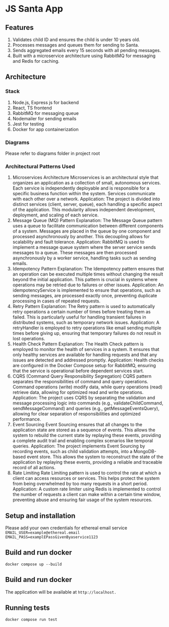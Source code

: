 # JS Santa App
## Features
1. Validates child ID and ensures the child is under 10 years old.
2. Processes messages and queues them for sending to Santa.
3. Sends aggregated emails every 15 seconds with all pending messages.
4. Built with a microservice architecture using RabbitMQ for messaging and Redis for caching.

## Architecture
### Stack
1. Node.js, Express js for backend
2. React, TS frontend
3. RabbitMQ for messaging queue
4. Nodemailer for sending emails
5. Jest for testing
6. Docker for app containerization 

### Diagrams
 Please refer to diagrams folder in project root

### Architectural Patterns Used
1. Microservices Architecture
    Microservices is an architectural style that organizes an application as a collection of small, autonomous services. Each service is independently deployable and is responsible for a specific business function within the system. Services communicate with each other over a network.
    Application: The project is divided into distinct services (client, server, queue), each handling a specific aspect of the application. This modularity allows independent development, deployment, and scaling of each service.
2. Message Queue (MQ) Pattern
    Explanation: The Message Queue pattern uses a queue to facilitate communication between different components of a system. Messages are placed in the queue by one component and processed asynchronously by another. This decoupling allows for scalability and fault tolerance.
    Application: RabbitMQ is used to implement a message queue system where the server service sends messages to a queue. These messages are then processed asynchronously by a worker service, handling tasks such as sending emails.
3. Idempotency Pattern
    Explanation: The Idempotency pattern ensures that an operation can be executed multiple times without changing the result beyond the initial application. This pattern is crucial in systems where operations may be retried due to failures or other issues.
    Application: An idempotencyService is implemented to ensure that operations, such as sending messages, are processed exactly once, preventing duplicate processing in cases of repeated requests.
4. Retry Pattern
    Explanation: The Retry pattern is used to automatically retry operations a certain number of times before treating them as failed. This is particularly useful for handling transient failures in distributed systems, such as temporary network issues.
    Application: A retryHandler is employed to retry operations like email sending multiple times before giving up, ensuring that temporary failures do not result in lost operations.
5. Health Check Pattern
    Explanation: The Health Check pattern is employed to monitor the health of services in a system. It ensures that only healthy services are available for handling requests and that any issues are detected and addressed promptly.
    Application: Health checks are configured in the Docker Compose setup for RabbitMQ, ensuring that the service is operational before dependent services start.
6. CQRS (Command Query Responsibility Segregation)
    CQRS pattern separates the responsibilities of command and query operations. Command operations (write) modify data, while query operations (read) retrieve data, allowing for optimized read and write operations.
    Application: The project uses CQRS by separating the validation and message processing logic into commands (e.g., validateChildCommand, sendMessageCommand) and queries (e.g., getMessageEventsQuery), allowing for clear separation of responsibilities and optimized performance.
7. Event Sourcing
    Event Sourcing ensures that all changes to the application state are stored as a sequence of events. This allows the system to rebuild the current state by replaying these events, providing a complete audit trail and enabling complex scenarios like temporal queries.
    Application: The project implements Event Sourcing by recording events, such as child validation attempts, into a MongoDB-based event store. This allows the system to reconstruct the state of the application by replaying these events, providing a reliable and traceable record of all actions.
8. Rate Limiting
    Rate Limiting pattern is used to control the rate at which a client can access resources or services. This helps protect the system from being overwhelmed by too many requests in a short period.
    Application: A custom rate limiter using Redis is implemented to control the number of requests a client can make within a certain time window, preventing abuse and ensuring fair usage of the system resources.

## Setup and installation
Please add your own credentials for ethereal email service
`
EMAIL_USER=example@ethereal.email
EMAIL_PASS=examplEPassGivenByaservice1123
`

## Build and run docker 
`
docker compose up --build
`

## Build and run docker 
The application will be available at `http://localhost.`

## Running tests  
`
docker compose run test
`